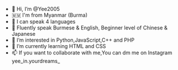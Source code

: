 - 🙏 Hi, I’m @Yee2005
- 🇲🇲 I'm from Myanmar (Burma)
- 🌷 I can speak 4 languages
- 🌸 Fluently speak Burmese & English, Beginner level of Chinese & Japanese 
- 🌼 I’m interested in Python,JavaScript,C++ and PHP
- 🌱 I’m currently learning HTML and CSS 
- 📫 If you want to collaborate with me,You can dm me on Instagram yee_in.yourdreams_

<!---
Yee2005/Yee2005 is a ✨ special ✨ repository because its `README.md` (this file) appears on your GitHub profile.
You can click the Preview link to take a look at your changes.
--->

